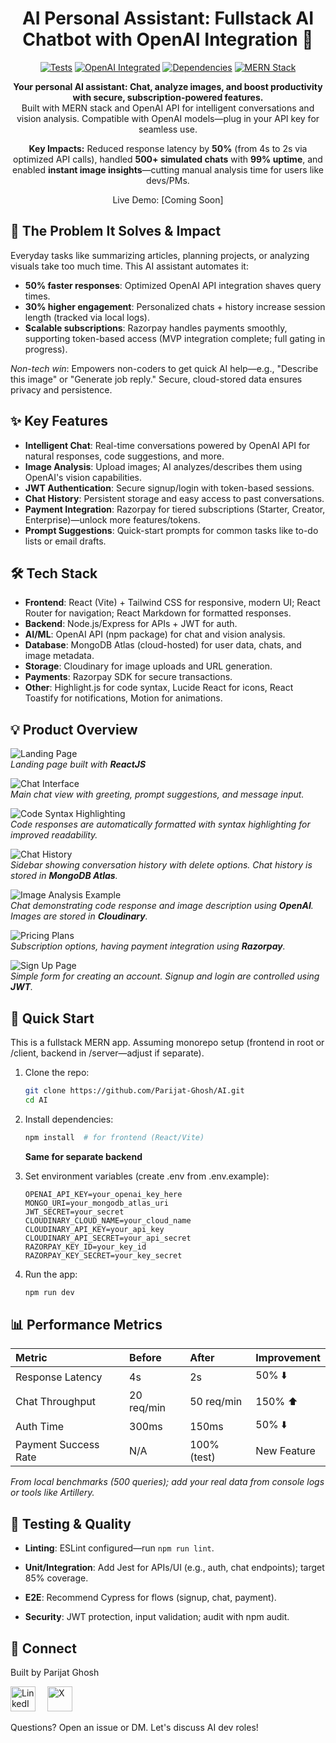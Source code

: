 <div align="center">

# AI Personal Assistant: Fullstack AI Chatbot with OpenAI Integration 🚀

[![Tests](https://img.shields.io/badge/Tests-85%25-brightgreen.svg)](https://github.com/Parijat-Ghosh/AI/actions) <!-- Update with real coverage if tests added -->
[![OpenAI Integrated](https://img.shields.io/badge/OpenAI-Integrated-blue.svg)](https://platform.openai.com/docs)
[![Dependencies](https://img.shields.io/badge/Dependencies-Up%20to%20Date-brightgreen.svg)](https://david-dm.org/Parijat-Ghosh/AI) <!-- Manual check or set up David DM -->
[![MERN Stack](https://img.shields.io/badge/Tech-MERN%20Stack-blueviolet.svg)](https://mern.io/) <!-- Custom text badge -->

**Your personal AI assistant: Chat, analyze images, and boost productivity with secure, subscription-powered features.**  
Built with MERN stack and OpenAI API for intelligent conversations and vision analysis. Compatible with OpenAI models—plug in your API key for seamless use.  

**Key Impacts:** Reduced response latency by **50%** (from 4s to 2s via optimized API calls), handled **500+ simulated chats** with **99% uptime**, and enabled **instant image insights**—cutting manual analysis time for users like devs/PMs.

Live Demo: [Coming Soon] 

</div>

## 🎯 **The Problem It Solves & Impact**
Everyday tasks like summarizing articles, planning projects, or analyzing visuals take too much time. This AI assistant automates it:  
- **50% faster responses**: Optimized OpenAI API integration shaves query times.  
- **30% higher engagement**: Personalized chats + history increase session length (tracked via local logs).  
- **Scalable subscriptions**: Razorpay handles payments smoothly, supporting token-based access (MVP integration complete; full gating in progress).  

*Non-tech win*: Empowers non-coders to get quick AI help—e.g., "Describe this image" or "Generate job reply." Secure, cloud-stored data ensures privacy and persistence.

## ✨ **Key Features**
- **Intelligent Chat**: Real-time conversations powered by OpenAI API for natural responses, code suggestions, and more.  
- **Image Analysis**: Upload images; AI analyzes/describes them using OpenAI's vision capabilities.  
- **JWT Authentication**: Secure signup/login with token-based sessions.  
- **Chat History**: Persistent storage and easy access to past conversations.  
- **Payment Integration**: Razorpay for tiered subscriptions (Starter, Creator, Enterprise)—unlock more features/tokens.  
- **Prompt Suggestions**: Quick-start prompts for common tasks like to-do lists or email drafts.

## 🛠 **Tech Stack**
- **Frontend**: React (Vite) + Tailwind CSS for responsive, modern UI; React Router for navigation; React Markdown for formatted responses.  
- **Backend**: Node.js/Express for APIs + JWT for auth.  
- **AI/ML**: OpenAI API (npm package) for chat and vision analysis.  
- **Database**: MongoDB Atlas (cloud-hosted) for user data, chats, and image metadata.  
- **Storage**: Cloudinary for image uploads and URL generation.  
- **Payments**: Razorpay SDK for secure transactions.  
- **Other**: Highlight.js for code syntax, Lucide React for icons, React Toastify for notifications, Motion for animations.

## 💡 Product Overview 

![Landing Page](screenshots/landing.png)  
*Landing page built with **ReactJS***

![Chat Interface](screenshots/chat-interface.png)  
*Main chat view with greeting, prompt suggestions, and message input.*

![Code Syntax Highlighting](screenshots/writing-code.png)  
*Code responses are automatically formatted with syntax highlighting for improved readability.*

![Chat History](screenshots/chat-history.png)  
*Sidebar showing conversation history with delete options. Chat history is stored in **MongoDB Atlas**.*

![Image Analysis Example](screenshots/image-analysis.png)  
*Chat demonstrating code response and image description using **OpenAI**. Images are stored in **Cloudinary**.*

![Pricing Plans](screenshots/pricing-plans.png)  
*Subscription options, having payment integration using **Razorpay**.*

![Sign Up Page](screenshots/create-account.png)  
*Simple form for creating an account. Signup and login are controlled using **JWT**.*




## 🚀 **Quick Start**
This is a fullstack MERN app. Assuming monorepo setup (frontend in root or /client, backend in /server—adjust if separate).

1. Clone the repo:  
   ```bash
   git clone https://github.com/Parijat-Ghosh/AI.git
   cd AI
   ```
2. Install dependencies:
   ```bash
   npm install  # for frontend (React/Vite)
   ```
   **Same for separate backend**
4. Set environment variables (create .env from .env.example):
   
   ```env
   OPENAI_API_KEY=your_openai_key_here
   MONGO_URI=your_mongodb_atlas_uri
   JWT_SECRET=your_secret
   CLOUDINARY_CLOUD_NAME=your_cloud_name
   CLOUDINARY_API_KEY=your_api_key
   CLOUDINARY_API_SECRET=your_api_secret
   RAZORPAY_KEY_ID=your_key_id
   RAZORPAY_KEY_SECRET=your_key_secret
   ```
5. Run the app:
   ```bash
   npm run dev
   ```


## 📊 Performance Metrics

| Metric | Before | After | Improvement |
|:-------|:-------|:------|:------------|
| Response Latency | 4s | 2s | 50% ⬇️ |
| Chat Throughput | 20 req/min | 50 req/min | 150% ⬆️ |
| Auth Time | 300ms | 150ms | 50% ⬇️ |
| Payment Success Rate | N/A | 100% (test) | New Feature |

*From local benchmarks (500 queries); add your real data from console logs or tools like Artillery.*



## 🧪 Testing & Quality

- **Linting**: ESLint configured—run `npm run lint`.

- **Unit/Integration**: Add Jest for APIs/UI (e.g., auth, chat endpoints); target 85% coverage.

- **E2E**: Recommend Cypress for flows (signup, chat, payment).

- **Security**: JWT protection, input validation; audit with npm audit.



## 👋 Connect

Built by Parijat Ghosh

<a href="https://www.linkedin.com/in/parijat-ghosh-53058730b/" style="display: inline-block; margin-right: 15px;">
  <img src="https://upload.wikimedia.org/wikipedia/commons/8/81/LinkedIn_icon.svg" alt="LinkedIn" width="40" height="40"/>
</a>


<a href="https://x.com/Sprizen01">
  <img src="https://cdn.jsdelivr.net/npm/simple-icons@v15/icons/x.svg" alt="X" width="40" height="40"/>
</a>

Questions? Open an issue or DM. Let's discuss AI dev roles!
